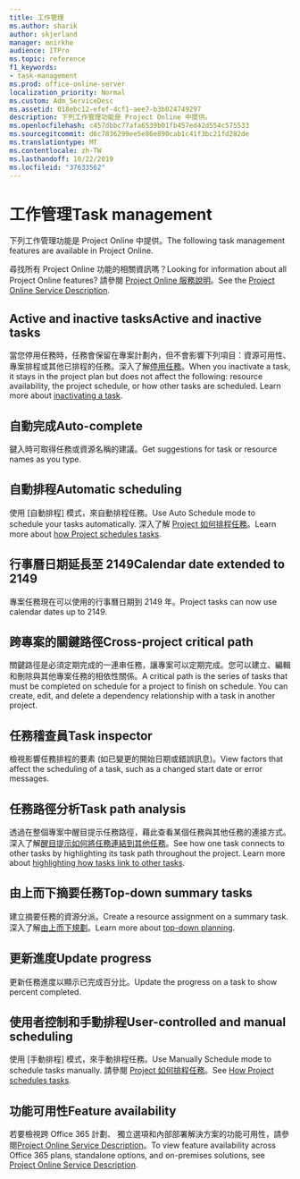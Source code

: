 ```yaml
---
title: 工作管理
ms.author: sharik
author: skjerland
manager: mnirkhe
audience: ITPro
ms.topic: reference
f1_keywords:
- task-management
ms.prod: office-online-server
localization_priority: Normal
ms.custom: Adm_ServiceDesc
ms.assetid: 018ebc12-efef-4cf1-aee7-b3b024749297
description: 下列工作管理功能是 Project Online 中提供。
ms.openlocfilehash: c457dbbc77afa6539b01fb457ed42d554c575533
ms.sourcegitcommit: d6c7836299ee5e86e890cab1c41f3bc21fd282de
ms.translationtype: MT
ms.contentlocale: zh-TW
ms.lasthandoff: 10/22/2019
ms.locfileid: "37633562"
---
```

# <a name="task-management"></a><span data-ttu-id="710b2-103">工作管理</span><span class="sxs-lookup"><span data-stu-id="710b2-103">Task management</span></span>

<span data-ttu-id="710b2-104">下列工作管理功能是 Project Online 中提供。</span><span class="sxs-lookup"><span data-stu-id="710b2-104">The following task management features are available in Project Online.</span></span>
  
<span data-ttu-id="710b2-105">尋找所有 Project Online 功能的相關資訊嗎？</span><span class="sxs-lookup"><span data-stu-id="710b2-105">Looking for information about all Project Online features?</span></span> <span data-ttu-id="710b2-106">請參閱 [Project Online 服務說明](project-online-service-description.md)。</span><span class="sxs-lookup"><span data-stu-id="710b2-106">See the [Project Online Service Description](project-online-service-description.md).</span></span>
  
## <a name="active-and-inactive-tasks"></a><span data-ttu-id="710b2-107">Active and inactive tasks</span><span class="sxs-lookup"><span data-stu-id="710b2-107">Active and inactive tasks</span></span>

<span data-ttu-id="710b2-p102">當您停用任務時，任務會保留在專案計劃內，但不會影響下列項目：資源可用性、專案排程或其他已排程的任務。深入了解[停用任務](https://go.microsoft.com/fwlink/p/?LinkId=271335)。</span><span class="sxs-lookup"><span data-stu-id="710b2-p102">When you inactivate a task, it stays in the project plan but does not affect the following: resource availability, the project schedule, or how other tasks are scheduled. Learn more about [inactivating a task](https://go.microsoft.com/fwlink/p/?LinkId=271335).</span></span>
  
## <a name="auto-complete"></a><span data-ttu-id="710b2-110">自動完成</span><span class="sxs-lookup"><span data-stu-id="710b2-110">Auto-complete</span></span>

<span data-ttu-id="710b2-111">鍵入時可取得任務或資源名稱的建議。</span><span class="sxs-lookup"><span data-stu-id="710b2-111">Get suggestions for task or resource names as you type.</span></span> 
  
## <a name="automatic-scheduling"></a><span data-ttu-id="710b2-112">自動排程</span><span class="sxs-lookup"><span data-stu-id="710b2-112">Automatic scheduling</span></span>

<span data-ttu-id="710b2-113">使用 [自動排程] 模式，來自動排程任務。</span><span class="sxs-lookup"><span data-stu-id="710b2-113">Use Auto Schedule mode to schedule your tasks automatically.</span></span> <span data-ttu-id="710b2-114">深入了解 [Project 如何排程任務](https://go.microsoft.com/fwlink/p/?LinkId=271331)。</span><span class="sxs-lookup"><span data-stu-id="710b2-114">Learn more about [how Project schedules tasks](https://go.microsoft.com/fwlink/p/?LinkId=271331).</span></span> 
  
## <a name="calendar-date-extended-to-2149"></a><span data-ttu-id="710b2-115">行事曆日期延長至 2149</span><span class="sxs-lookup"><span data-stu-id="710b2-115">Calendar date extended to 2149</span></span>

<span data-ttu-id="710b2-116">專案任務現在可以使用的行事曆日期到 2149 年。</span><span class="sxs-lookup"><span data-stu-id="710b2-116">Project tasks can now use calendar dates up to 2149.</span></span> 
  
## <a name="cross-project-critical-path"></a><span data-ttu-id="710b2-117">跨專案的關鍵路徑</span><span class="sxs-lookup"><span data-stu-id="710b2-117">Cross-project critical path</span></span>

<span data-ttu-id="710b2-p104">關鍵路徑是必須定期完成的一連串任務，讓專案可以定期完成。您可以建立、編輯和刪除與其他專案任務的相依性關係。</span><span class="sxs-lookup"><span data-stu-id="710b2-p104">A critical path is the series of tasks that must be completed on schedule for a project to finish on schedule. You can create, edit, and delete a dependency relationship with a task in another project.</span></span> 
  
## <a name="task-inspector"></a><span data-ttu-id="710b2-120">任務稽查員</span><span class="sxs-lookup"><span data-stu-id="710b2-120">Task inspector</span></span>

<span data-ttu-id="710b2-121">檢視影響任務排程的要素 (如已變更的開始日期或錯誤訊息)。</span><span class="sxs-lookup"><span data-stu-id="710b2-121">View factors that affect the scheduling of a task, such as a changed start date or error messages.</span></span>
  
## <a name="task-path-analysis"></a><span data-ttu-id="710b2-122">任務路徑分析</span><span class="sxs-lookup"><span data-stu-id="710b2-122">Task path analysis</span></span>

<span data-ttu-id="710b2-p105">透過在整個專案中醒目提示任務路徑，藉此查看某個任務與其他任務的連接方式。深入了解[醒目提示如何將任務連結到其他任務](https://go.microsoft.com/fwlink/p/?LinkId=271345)。</span><span class="sxs-lookup"><span data-stu-id="710b2-p105">See how one task connects to other tasks by highlighting its task path throughout the project. Learn more about [highlighting how tasks link to other tasks](https://go.microsoft.com/fwlink/p/?LinkId=271345).</span></span>
  
## <a name="top-down-summary-tasks"></a><span data-ttu-id="710b2-125">由上而下摘要任務</span><span class="sxs-lookup"><span data-stu-id="710b2-125">Top-down summary tasks</span></span>

<span data-ttu-id="710b2-126">建立摘要任務的資源分派。</span><span class="sxs-lookup"><span data-stu-id="710b2-126">Create a resource assignment on a summary task.</span></span> <span data-ttu-id="710b2-127">深入了解[由上而下規劃](https://go.microsoft.com/fwlink/p/?LinkId=271333)。</span><span class="sxs-lookup"><span data-stu-id="710b2-127">Learn more about [top-down planning](https://go.microsoft.com/fwlink/p/?LinkId=271333).</span></span>
  
## <a name="update-progress"></a><span data-ttu-id="710b2-128">更新進度</span><span class="sxs-lookup"><span data-stu-id="710b2-128">Update progress</span></span>

<span data-ttu-id="710b2-129">更新任務進度以顯示已完成百分比。</span><span class="sxs-lookup"><span data-stu-id="710b2-129">Update the progress on a task to show percent completed.</span></span>
  
## <a name="user-controlled-and-manual-scheduling"></a><span data-ttu-id="710b2-130">使用者控制和手動排程</span><span class="sxs-lookup"><span data-stu-id="710b2-130">User-controlled and manual scheduling</span></span>

<span data-ttu-id="710b2-131">使用 [手動排程] 模式，來手動排程任務。</span><span class="sxs-lookup"><span data-stu-id="710b2-131">Use Manually Schedule mode to schedule tasks manually.</span></span> <span data-ttu-id="710b2-132">請參閱 [Project 如何排程任務](https://go.microsoft.com/fwlink/p/?LinkId=271331)。</span><span class="sxs-lookup"><span data-stu-id="710b2-132">See [How Project schedules tasks](https://go.microsoft.com/fwlink/p/?LinkId=271331).</span></span>
  
## <a name="feature-availability"></a><span data-ttu-id="710b2-133">功能可用性</span><span class="sxs-lookup"><span data-stu-id="710b2-133">Feature availability</span></span>

<span data-ttu-id="710b2-134">若要檢視跨 Office 365 計劃、 獨立選項和內部部署解決方案的功能可用性，請參閱[Project Online Service Description](project-online-service-description.md)。</span><span class="sxs-lookup"><span data-stu-id="710b2-134">To view feature availability across Office 365 plans, standalone options, and on-premises solutions, see [Project Online Service Description](project-online-service-description.md).</span></span>
  